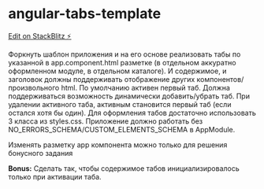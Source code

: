# angular-tabs-template

[Edit on StackBlitz ⚡️](https://stackblitz.com/edit/angular-tabs-template)

Форкнуть шаблон приложения и на его основе реализовать табы по указанной в app.component.html разметке (в отдельном аккуратно оформленном модуле, в отдельном каталоге). И содержимое, и заголовок должны поддерживать отображение других компонентов/произвольного html. По умолчанию активен первый таб. Должна поддерживаться возможность динамически добавить/убрать таб. При удалении активного таба, активным становится первый таб (если остался хотя бы один). Для оформления табов достаточно использовать 3 класса из styles.css. Приложение должно работать без NO_ERRORS_SCHEMA/CUSTOM_ELEMENTS_SCHEMA в AppModule.

Изменять разметку app компонента можно только для решения бонусного задания

**Bonus:** Сделать так, чтобы содержимое табов инициализировалось только при активации таба.
